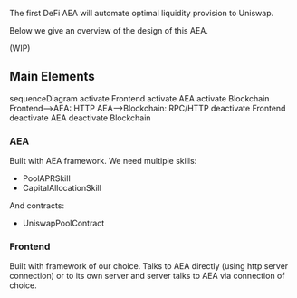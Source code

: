 
The first DeFi AEA will automate optimal liquidity provision to Uniswap.

Below we give an overview of the design of this AEA.

(WIP)

## Main Elements

<div class="mermaid" id="overview">
    sequenceDiagram
        activate Frontend
        activate AEA
        activate Blockchain
        Frontend-->AEA: HTTP
        AEA-->Blockchain: RPC/HTTP
        deactivate Frontend
        deactivate AEA
        deactivate Blockchain
</div>

### AEA

Built with AEA framework.
We need multiple skills:

- PoolAPRSkill
- CapitalAllocationSkill

And contracts:

- UniswapPoolContract

### Frontend

Built with framework of our choice. Talks to AEA directly (using http server connection) or to its own server and server talks to AEA via connection of choice.

